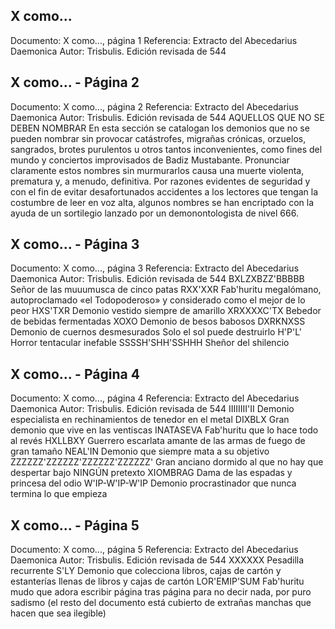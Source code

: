 ## X como...
Documento: X como..., página 1
Referencia: Extracto del Abecedarius Daemonica
Autor: Trisbulis. Edición revisada de 544


## X como... - Página 2
Documento: X como..., página 2
Referencia: Extracto del Abecedarius Daemonica
Autor: Trisbulis. Edición revisada de 544
AQUELLOS QUE NO SE DEBEN NOMBRAR
En esta sección se catalogan los demonios que no se pueden nombrar sin provocar catástrofes, migrañas crónicas, orzuelos, sangrados, brotes purulentos u otros tantos inconvenientes, como fines del mundo y conciertos improvisados de Badiz Mustabante.
Pronunciar claramente estos nombres sin murmurarlos causa una muerte violenta, prematura y, a menudo, definitiva.
Por razones evidentes de seguridad y con el fin de evitar desafortunados accidentes a los lectores que tengan la costumbre de leer en voz alta, algunos nombres se han encriptado con la ayuda de un sortilegio lanzado por un demonontologista de nivel 666.

## X como... - Página 3
Documento: X como..., página 3
Referencia: Extracto del Abecedarius Daemonica
Autor: Trisbulis. Edición revisada de 544
BXLZXBZZ'BBBBB
Señor de las muuumusca de cinco patas
RXX'XXR
Fab'huritu megalómano, autoproclamado «el Todopoderoso» y considerado como el mejor de lo peor
HXS'TXR
Demonio vestido siempre de amarillo
XRXXXXC'TX
Bebedor de bebidas fermentadas
XOXO
Demonio de besos babosos
DXRKNXSS
Demonio de cuernos desmesurados
Solo el sol puede destruirlo
H'P'L'
Horror tentacular inefable
SSSSH'SHH'SSHHH
Sheñor del shilencio

## X como... - Página 4
Documento: X como..., página 4
Referencia: Extracto del Abecedarius Daemonica
Autor: Trisbulis. Edición revisada de 544
IIIIIIII'II
Demonio especialista en rechinamientos de tenedor en el metal
DIXBLX
Gran demonio que vive en las ventiscas
INATASEVA
Fab'huritu que lo hace todo al revés
HXLLBXY
Guerrero escarlata amante de las armas de fuego de gran tamaño
NEAL'IN
Demonio que siempre mata a su objetivo
ZZZZZZ'ZZZZZZ'ZZZZZZ'ZZZZZZ'
Gran anciano dormido al que no hay que despertar bajo NINGÚN pretexto
XIOMBRAG
Dama de las espadas y princesa del odio
W'IP-W'IP-W'IP
Demonio procrastinador que nunca termina lo que empieza

## X como... - Página 5
Documento: X como..., página 5
Referencia: Extracto del Abecedarius Daemonica
Autor: Trisbulis. Edición revisada de 544
XXXXXX
Pesadilla recurrente
S'LY
Demonio que colecciona libros, cajas de cartón y estanterías llenas de libros y cajas de cartón
LOR'EMIP'SUM
Fab'huritu mudo que adora escribir página tras página para no decir nada, por puro sadismo
(el resto del documento está cubierto de extrañas manchas que hacen que sea ilegible)
